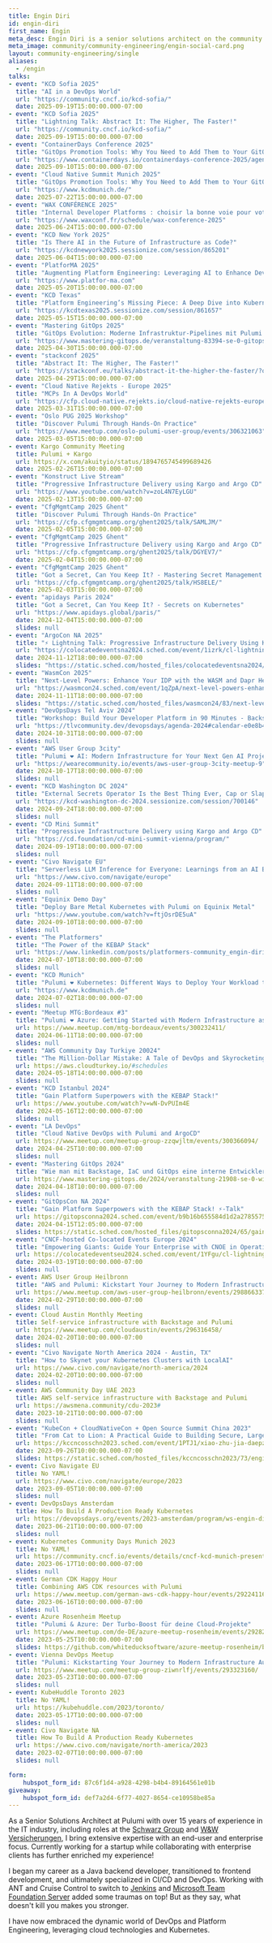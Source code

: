 ```yaml
---
title: Engin Diri
id: engin-diri
first_name: Engin
meta_desc: Engin Diri is a senior solutions architect on the community engineering team.
meta_image: community/community-engineering/engin-social-card.png
layout: community-engineering/single
aliases:
  - /engin
talks:
- event: "KCD Sofia 2025"
  title: "AI in a DevOps World"
  url: "https://community.cncf.io/kcd-sofia/"
  date: 2025-09-19T15:00:00.000-07:00
- event: "KCD Sofia 2025"
  title: "Lightning Talk: Abstract It: The Higher, The Faster!"
  url: "https://community.cncf.io/kcd-sofia/"
  date: 2025-09-19T15:00:00.000-07:00 
- event: "ContainerDays Conference 2025"
  title: "GitOps Promotion Tools: Why You Need to Add Them to Your GitOps Toolkit in 2025!"
  url: "https://www.containerdays.io/containerdays-conference-2025/agenda/"
  date: 2025-09-10T15:00:00.000-07:00 
- event: "Cloud Native Summit Munich 2025"
  title: "GitOps Promotion Tools: Why You Need to Add Them to Your GitOps Toolkit in 2025!"
  url: "https://www.kcdmunich.de/"
  date: 2025-07-22T15:00:00.000-07:00 
- event: "WAX CONFÉRENCE 2025"
  title: "Internal Developer Platforms : choisir la bonne voie pour votre organisation"
  url: "https://www.waxconf.fr/schedule/wax-conference-2025"
  date: 2025-06-24T15:00:00.000-07:00 
- event: "KCD New York 2025"
  title: "Is There AI in the Future of Infrastructure as Code?"
  url: "https://kcdnewyork2025.sessionize.com/session/865201"
  date: 2025-06-04T15:00:00.000-07:00 
- event: "PlatforMA 2025"
  title: "Augmenting Platform Engineering: Leveraging AI to Enhance DevEx & Operational Efficiency"
  url: "https://www.platfor-ma.com"
  date: 2025-05-20T15:00:00.000-07:00 
- event: "KCD Texas"
  title: "Platform Engineering’s Missing Piece: A Deep Dive into Kubernetes Abstraction"
  url: "https://kcdtexas2025.sessionize.com/session/861657"
  date: 2025-05-15T15:00:00.000-07:00 
- event: "Mastering GitOps 2025"
  title: "GitOps Evolution: Moderne Infrastruktur-Pipelines mit Pulumi und Argo CD"
  url: "https://www.mastering-gitops.de/veranstaltung-83394-se-0-gitops-evolution-moderne-infrastruktur-pipelines-mit-pulumi-und-argo-cd.html"
  date: 2025-04-30T15:00:00.000-07:00  
- event: "stackconf 2025"
  title: "Abstract It: The Higher, The Faster!"  
  url: "https://stackconf.eu/talks/abstract-it-the-higher-the-faster/?occurrence=2025-04-29"
  date: 2025-04-29T15:00:00.000-07:00
- event: "Cloud Native Rejekts - Europe 2025"
  title: "MCPs In A DevOps World"
  url: "https://cfp.cloud-native.rejekts.io/cloud-native-rejekts-europe-london-2025/talk/8XVTKJ/"
  date: 2025-03-31T15:00:00.000-07:00
- event: "Oslo PUG 2025 Workshop"
  title: "Discover Pulumi Through Hands-On Practice"
  url: "https://www.meetup.com/oslo-pulumi-user-group/events/306321063"
  date: 2025-03-05T15:00:00.000-07:00
- event: Kargo Community Meeting
  title: Pulumi + Kargo
  url: https://x.com/akuityio/status/1894765745499689426
  date: 2025-02-26T15:00:00.000-07:00  
- event: "Konstruct Live Stream"
  title: "Progressive Infrastructure Delivery using Kargo and Argo CD"
  url: "https://www.youtube.com/watch?v=zoL4N7EyLGU"
  date: 2025-02-13T15:00:00.000-07:00  
- event: "CfgMgmtCamp 2025 Ghent"
  title: "Discover Pulumi Through Hands-On Practice"
  url: "https://cfp.cfgmgmtcamp.org/ghent2025/talk/SAMLJM/"
  date: 2025-02-05T15:00:00.000-07:00
- event: "CfgMgmtCamp 2025 Ghent"
  title: "Progressive Infrastructure Delivery using Kargo and Argo CD"
  url: "https://cfp.cfgmgmtcamp.org/ghent2025/talk/DGYEV7/"
  date: 2025-02-04T15:00:00.000-07:00  
- event: "CfgMgmtCamp 2025 Ghent"
  title: "Got a Secret, Can You Keep It? - Mastering Secret Management in Kubernetes"
  url: "https://cfp.cfgmgmtcamp.org/ghent2025/talk/HS8ELE/"
  date: 2025-02-03T15:00:00.000-07:00
- event: "apidays Paris 2024"
  title: "Got a Secret, Can You Keep It? - Secrets on Kubernetes"
  url: "https://www.apidays.global/paris/"
  date: 2024-12-04T15:00:00.000-07:00
  slides: null
- event: "ArgoCon NA 2025"
  title: "⚡ Lightning Talk: Progressive Infrastructure Delivery Using Kargo and Argo CD"
  url: "https://colocatedeventsna2024.sched.com/event/1izrk/cl-lightning-talk-progressive-infrastructure-delivery-using-kargo-and-argo-cd-engin-diri-pulumi"
  date: 2024-11-12T18:00:00.000-07:00
  slides: "https://static.sched.com/hosted_files/colocatedeventsna2024/a3/kubecon-2024-na-progressive-infrastructure-delivery-using-kargo-and-argo-cd.pdf"
- event: "WasmCon 2025"
  title: "Next-Level Powers: Enhance Your IDP with the WASM and Dapr Hero Team-Up!"
  url: "https://wasmcon24.sched.com/event/1qZpA/next-level-powers-enhance-your-idp-with-the-wasm-and-dapr-hero-team-up-engin-diri-pulumi"
  date: 2024-11-11T18:00:00.000-07:00
  slides: "https://static.sched.com/hosted_files/wasmcon24/83/next-level-powers-enhance-your-idp-with-the-wasm-and-dapr-hero-team-up.pdf"
- event: "DevOpsDays Tel Aviv 2024"
  title: "Workshop: Build Your Developer Platform in 90 Minutes - Backstage + ArgoCD + K8s"
  url: "https://tlvcommunity.dev/devopsdays/agenda-2024#calendar-e0e8b4b4-54d8-4a8a-ab08-a15509b32a9d-event-m2bkpv13"
  date: 2024-10-31T18:00:00.000-07:00
  slides: null
- event: "AWS User Group 3city"
  title: "Pulumi ❤️ AI: Modern Infrastructure for Your Next Gen AI Project"
  url: "https://wearecommunity.io/events/aws-user-group-3city-meetup-9"
  date: 2024-10-17T18:00:00.000-07:00
  slides: null
- event: "KCD Washington DC 2024"
  title: "External Secrets Operator Is the Best Thing Ever, Cap or Slap?"
  url: "https://kcd-washington-dc-2024.sessionize.com/session/700146"
  date: 2024-09-24T18:00:00.000-07:00
  slides: null
- event: "CD Mini Summit"
  title: "Progressive Infrastructure Delivery using Kargo and Argo CD"
  url: "https://cd.foundation/cd-mini-summit-vienna/program/"
  date: 2024-09-19T18:00:00.000-07:00
  slides: null
- event: "Civo Navigate EU"
  title: "Serverless LLM Inference for Everyone: Learnings from an AI Beginner!"
  url: "https://www.civo.com/navigate/europe"
  date: 2024-09-11T18:00:00.000-07:00
  slides: null
- event: "Equinix Demo Day"
  title: "Deploy Bare Metal Kubernetes with Pulumi on Equinix Metal"
  url: "https://www.youtube.com/watch?v=ftjOsrDE5uA"
  date: 2024-09-10T18:00:00.000-07:00
  slides: null
- event: "The Platformers"
  title: "The Power of the KEBAP Stack"
  url: "https://www.linkedin.com/posts/platformers-community_engin-diri-customer-experience-architect-activity-7212732472592142336-Dd_R"
  date: 2024-07-10T18:00:00.000-07:00
  slides: null  
- event: "KCD Munich"
  title: "Pulumi ❤️ Kubernetes: Different Ways to Deploy Your Workload to Kubernetes"
  url: "https://www.kcdmunich.de"
  date: 2024-07-02T18:00:00.000-07:00
  slides: null
- event: "Meetup MTG:Bordeaux #3"
  title: "Pulumi ❤️ Azure: Getting Started with Modern Infrastructure as Code"
  url: https://www.meetup.com/mtg-bordeaux/events/300232411/
  date: 2024-06-11T18:00:00.000-07:00
  slides: null  
- event: "AWS Community Day Turkiye 20024"
  title: "The Million-Dollar Mistake: A Tale of DevOps and Skyrocketing AWS Bills"
  url: https://aws.cloudturkey.io/#schedules
  date: 2024-05-18T14:00:00.000-07:00
  slides: null
- event: "KCD Istanbul 2024"
  title: "Gain Platform Superpowers with the KEBAP Stack!"
  url: https://www.youtube.com/watch?v=wN-DvPUIm4E
  date: 2024-05-16T12:00:00.000-07:00
  slides: null
- event: "LA DevOps"
  title: "Cloud Native DevOps with Pulumi and ArgoCD"
  url: https://www.meetup.com/meetup-group-zzqwjltm/events/300366094/
  date: 2024-04-25T10:00:00.000-07:00
  slides: null
- event: "Mastering GitOps 2024"
  title: "Wie man mit Backstage, IaC und GitOps eine interne Entwicklerplattform auf Kubernetes aufbaut"
  url: https://www.mastering-gitops.de/2024/veranstaltung-21908-se-0-wie-man-mit-backstage-iac-und-gitops-eine-interne-entwicklerplattform-auf-kubernetes-aufbaut.html
  date: 2024-04-18T10:00:00.000-07:00
  slides: null
- event: "GitOpsCon NA 2024"
  title: "Gain Platform Superpowers with the KEBAP Stack! ⚡-Talk"
  url: https://gitopsconna2024.sched.com/event/b9b16b655584d1d2a27855757eb3fc37
  date: 2024-04-15T12:05:00.000-07:00
  slides: https://static.sched.com/hosted_files/gitopsconna2024/65/gain-platform-superpowers-with-the-kebap-stack.pdf
- event: "CNCF-hosted Co-located Events Europe 2024"
  title: "Empowering Giants: Guide Your Enterprise with CNOE in Operational Tech Choices"
  url: https://colocatedeventseu2024.sched.com/event/1YFgu/cl-lightning-talk-empowering-giants-guide-your-enterprise-with-cnoe-in-operational-tech-choices-engin-diri-pulumi
  date: 2024-03-19T10:00:00.000-07:00
  slides: null
- event: AWS User Group Heilbronn
  title: "AWS and Pulumi: Kickstart Your Journey to Modern Infrastructure Automation"
  url: https://www.meetup.com/aws-user-group-heilbronn/events/298866337/
  date: 2024-02-29T10:00:00.000-07:00
  slides: null
- event: Cloud Austin Monthly Meeting
  title: Self-service infrastructure with Backstage and Pulumi
  url: https://www.meetup.com/cloudaustin/events/296316458/
  date: 2024-02-20T10:00:00.000-07:00
  slides: null
- event: "Civo Navigate North America 2024 - Austin, TX"
  title: "How to Skynet your Kubernetes Clusters with LocalAI"
  url: https://www.civo.com/navigate/north-america/2024
  date: 2024-02-20T10:00:00.000-07:00
  slides: null
- event: AWS Community Day UAE 2023
  title: AWS self-service infrastructure with Backstage and Pulumi
  url: https://awsmena.community/cdu-2023#
  date: 2023-10-21T10:00:00.000-07:00
  slides: null
- event: "KubeCon + CloudNativeCon + Open Source Summit China 2023"
  title: "From Cat to Lion: A Practical Guide to Building Secure, Large-Scale CI/CD Platforms with Tekton and Pulumi"
  url: https://kccncosschn2023.sched.com/event/1PTJ1/xiao-zhu-jia-daepzhi-tektonre-mao-cicd-zha-zhi-tutorial-from-cat-to-lion-a-practical-guide-to-building-secure-large-scale-cicd-platforms-with-tekton-engin-diri-pulumi
  date: 2023-09-26T10:00:00.000-07:00
  slides: https://static.sched.com/hosted_files/kccncosschn2023/73/engin_diri_from_cat_to_lion_a_practical_guide_to_building_secure_large_scale_ci_cd_platforms_with_tekton.pdf
- event: Civo Navigate EU
  title: No YAML!
  url: https://www.civo.com/navigate/europe/2023
  date: 2023-09-05T10:00:00.000-07:00
  slides: null
- event: DevOpsDays Amsterdam
  title: How To Build A Production Ready Kubernetes
  url: https://devopsdays.org/events/2023-amsterdam/program/ws-engin-diri-ringo-de-smet
  date: 2023-06-21T10:00:00.000-07:00
  slides: null
- event: Kubernetes Community Days Munich 2023
  title: No YAML!
  url: https://community.cncf.io/events/details/cncf-kcd-munich-presents-kcd-munich-2023/
  date: 2023-06-17T10:00:00.000-07:00
  slides: null
- event: German CDK Happy Hour
  title: Combining AWS CDK resources with Pulumi
  url: https://www.meetup.com/german-aws-cdk-happy-hour/events/292241169/
  date: 2023-06-16T10:00:00.000-07:00
  slides: null
- event: Azure Rosenheim Meetup
  title: "Pulumi & Azure: Der Turbo-Boost für deine Cloud-Projekte"
  url: https://www.meetup.com/de-DE/azure-meetup-rosenheim/events/292822487/
  date: 2023-05-25T10:00:00.000-07:00
  slides: https://github.com/whiteducksoftware/azure-meetup-rosenheim/blob/master/Azure-Meetup-2023-05-25-Pulumi-and-Azure-Der-Turbo-Boost-fuer-deine-Cloud-Projekte/2023-05-25-azure-rosenheim-meetup.pdf
- event: Vienna DevOps Meetup
  title: "Pulumi: Kickstarting Your Journey to Modern Infrastructure Automation"
  url: https://www.meetup.com/meetup-group-ziwnrlfj/events/293323160/
  date: 2023-05-23T10:00:00.000-07:00
  slides: null
- event: KubeHuddle Toronto 2023
  title: No YAML!
  url: https://kubehuddle.com/2023/toronto/
  date: 2023-05-17T10:00:00.000-07:00
  slides: null
- event: Civo Navigate NA
  title: How To Build A Production Ready Kubernetes
  url: https://www.civo.com/navigate/north-america/2023
  date: 2023-02-07T10:00:00.000-07:00
  slides: null

form:
    hubspot_form_id: 87c6f1d4-a928-4298-b4b4-89164561e01b
giveaway:
    hubspot_form_id: def7a2d4-6f77-4027-8654-ce10958be85a
---
```


As a Senior Solutions Architect at Pulumi with over 15 years of experience in the IT industry, including roles at the [Schwarz Group](https://schwarz-digits.de/) and [W&W Versicherungen](https://www.ww-ag.com/de/ww-informatik), I bring extensive expertise with an end-user and enterprise focus. Currently working for a startup while collaborating with enterprise clients has further enriched my experience!

I began my career as a Java backend developer, transitioned to frontend development, and ultimately specialized in CI/CD and DevOps. Working with ANT and Cruise Control to switch to [Jenkins](https://www.jenkins.io/) and [Microsoft Team Foundation Server](https://learn.microsoft.com/en-us/previous-versions/azure/devops/all/overview?view=tfs-2018) added some traumas on top! But as they say, what doesn't kill you makes you stronger.

I have now embraced the dynamic world of DevOps and Platform Engineering, leveraging cloud technologies and Kubernetes.
